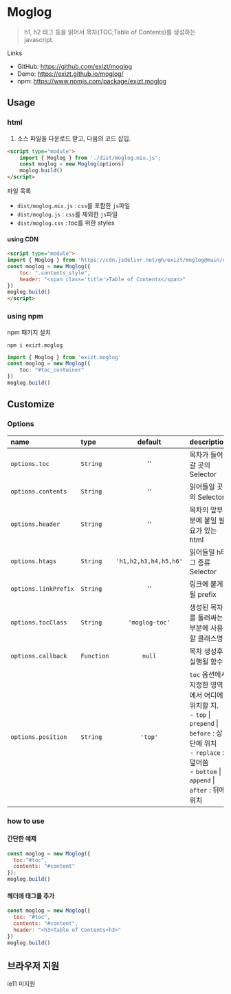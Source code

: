 # Moglog
> h1, h2 태그 등을 읽어서 목차(TOC;Table of Contents)를 생성하는 javascript.


Links
* GitHub: https://github.com/exizt/moglog
* Demo: https://exizt.github.io/moglog/
* npm: https://www.npmjs.com/package/exizt.moglog



## Usage
### html
1. 소스 파일을 다운로드 받고, 다음의 코드 삽입.

```html
<script type="module">
    import { Moglog } from './dist/moglog.mix.js';
    const moglog = new Moglog(options)
    moglog.build()
</script>
```

파일 목록
* `dist/moglog.mix.js` : `css`를 포함한 `js`파일
* `dist/moglog.js` : `css`를 제외한 `js`파일
* `dist/moglog.css` : toc를 위한 styles


#### using CDN
```html
<script type="module">
import { Moglog } from 'https://cdn.jsdelivr.net/gh/exizt/moglog@main/dist/moglog.mix.js'
const moglog = new Moglog({
    toc: ".contents_style",
    header: "<span class='title'>Table of Contents</span>"
})
moglog.build()
</script>
```

### using npm
npm 패키지 설치
```shell
npm i exizt.moglog
```


```ts
import { Moglog } from 'exizt.moglog'
const moglog = new Moglog({
    toc: "#toc_container"
})
moglog.build()
```

## Customize
### Options
| name                 | type       | default               | description        |
| :---                 | :---       | :---:                 |:---                |
| `options.toc`        | `String`   | ''                    | 목차가 들어갈 곳의 Selector |
| `options.contents`   | `String`   | ''                    | 읽어들일 곳의 Selector |
| `options.header`     | `String`   | ''                    | 목차의 앞부분에 붙일 필요가 있는 html |
| `options.htags`      | `String`   | `'h1,h2,h3,h4,h5,h6'` | 읽어들일 h태그 종류 Selector |
| `options.linkPrefix` | `String`   | ''                    | 링크에 붙게될 prefix |
| `options.tocClass`   | `String`   | `'moglog-toc'`        | 생성된 목차를 둘러싸는 부분에 사용할 클래스명 |
| `options.callback`   | `Function` | `null`                | 목차 생성후 실행될 함수 |
| `options.position`   | `String`   | `'top'`               | `toc` 옵션에서 지정한 영역에서 어디에 위치할 지. <br>- `top` \| `prepend`  \| `before` : 상단에 위치<br>- `replace` : 덮어씀<br>- `bottom`  \| `append`  \| `after` : 뒤에 위치 |


### how to use
#### 간단한 예제
```js
const moglog = new Moglog({
  toc:"#toc",
  contents: "#content"
});
moglog.build()
```

#### 헤더에 태그를 추가
```js
const moglog = new Moglog({
  toc: "#toc",
  contents: "#content",
  header: "<h3>Table of Contents<h3>"
})
moglog.build()
```


## 브라우저 지원
ie11 미지원
